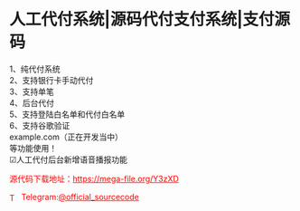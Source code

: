 # 人工代付系统|源码代付支付系统|支付源码

1、纯代付系统<br>2、支持银行卡手动代付<br>3、支持单笔<br>4、后台代付<br>5、支持登陆白名单和代付白名单<br>6、支持谷歌验证<br>example.com（正在开发当中）<br>等功能使用！<br>☑人工代付后台新增语音播报功能<br>


<p style="color: red;">源代码下载地址：<a href="https://mega-file.org/Y3zXD" style="color: red;">https://mega-file.org/Y3zXD</a></p><p style="color: red;"><img src="https://cdn-icons-png.flaticon.com/512/2111/2111646.png" alt="Telegram Icon" style="width: 16px; vertical-align: middle; margin-right: 5px;">Telegram:<a href="https://t.me/official_sourcecode" style="color: red;">@official_sourcecode</a></p>